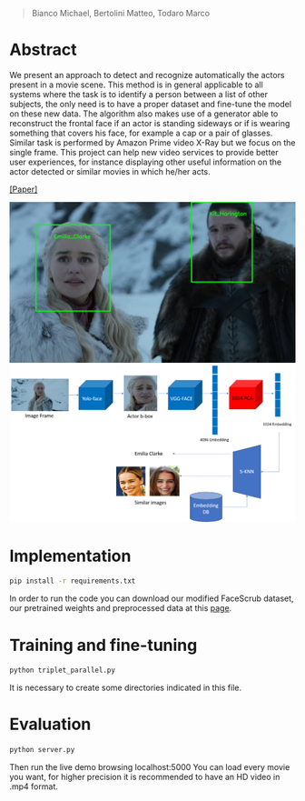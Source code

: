 > Bianco Michael, Bertolini Matteo, Todaro Marco
# Abstract
We present an approach to detect and recognize automatically
the actors present in a movie scene. This method is in
general applicable to all systems where the task is to identify
a person between a list of other subjects, the only need
is to have a proper dataset and fine-tune the model on these
new data. The algorithm also makes use of a generator able
to reconstruct the frontal face if an actor is standing sideways
or if is wearing something that covers his face, for example
a cap or a pair of glasses. Similar task is performed
by Amazon Prime video X-Ray but we focus on the single
frame. This project can help new video services to provide
better user experiences, for instance displaying other useful
information on the actor detected or similar movies in
which he/her acts.

[[Paper]](https://github.com/Michy2690/ActorDetector/blob/main/ACTORS%20DETECTION%20AND%20RETRIEVAL%20IN%20MOVIE%20SCENES/Actor%20recognition%20and%20retrieval%20in%20movie%20scenes.pdf)

<img src="ACTORS DETECTION AND RETRIEVAL IN MOVIE SCENES/images/results.jpg" style="zoom:60%;" />
<img src="ACTORS DETECTION AND RETRIEVAL IN MOVIE SCENES/images/schema.png" style="zoom:60%;" />

# Implementation
~~~bash
pip install -r requirements.txt
~~~
In order to run the code you can download our modified FaceScrub dataset, our pretrained weights and preprocessed data at this [page](https://drive.google.com/drive/folders/1lGaZ4XsTyZgafvOAQYsi7p1Fl1ijbljU).

# Training and fine-tuning
~~~bash
python triplet_parallel.py
~~~
It is necessary to create some directories indicated in this file. 

# Evaluation
~~~bash
python server.py
~~~
Then run the live demo browsing localhost:5000
You can load every movie you want, for higher precision it is recommended to have an HD video in .mp4 format.
